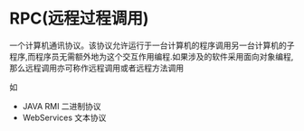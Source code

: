 # RPC(远程过程调用)

一个计算机通讯协议。该协议允许运行于一台计算机的程序调用另一台计算机的子程序,而程序员无需额外地为这个交互作用编程.如果涉及的软件采用面向对象编程,那么远程调用亦可称作远程调用或者远程方法调用

如

- JAVA RMI 二进制协议
- WebServices 文本协议

